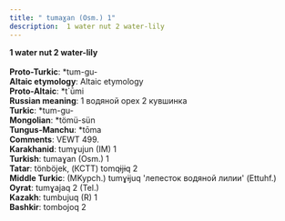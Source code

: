 ```yaml
---
title: " tumaɣan (Osm.) 1"
description:  1 water nut 2 water-lily
---
```

<p data-pagefind-weight="0.5">
<strong> 1 water nut 2 water-lily</strong><br><br>
<strong>Proto-Turkic</strong>:  *tum-gu-<br>
<strong>Altaic etymology</strong>:  Altaic etymology<br>
<strong> Proto-Altaic</strong>:  *t`ū̀mi<br>
<strong>Russian meaning</strong>:  1 водяной орех 2 кувшинка<br>
<strong>Turkic</strong>:  *tum-gu-<br>
<strong>Mongolian</strong>:  *tömü-sün<br>
<strong>Tungus-Manchu</strong>:  *tōma<br>
<strong>Comments</strong>:  VEWT 499.<br>
<strong>Karakhanid</strong>:  tumɣujun (IM) 1<br>
<strong>Turkish</strong>:  tumaɣan (Osm.) 1<br>
<strong>Tatar</strong>:  tönböjek, (КСТТ) tomqɨjɨq 2<br>
<strong>Middle Turkic</strong>:  (MKypch.) tumɣɨjuq 'лепесток водяной лилии' (Ettuhf.)<br>
<strong>Oyrat</strong>:  tumɣajaq 2 (Tel.)<br>
<strong>Kazakh</strong>:  tumbujuq (R) 1<br>
<strong>Bashkir</strong>:  tombojoq 2<br>

</p>
